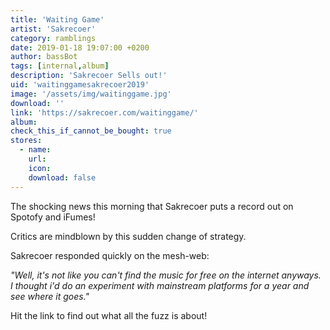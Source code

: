 ```yaml
---
title: 'Waiting Game'
artist: 'Sakrecoer'
category: ramblings
date: 2019-01-18 19:07:00 +0200
author: bassBot
tags: [internal,album]
description: 'Sakrecoer Sells out!'
uid: 'waitinggamesakrecoer2019'
image: '/assets/img/waitinggame.jpg'
download: ''
link: 'https://sakrecoer.com/waitinggame/'
album: 
check_this_if_cannot_be_bought: true
stores:
  - name:
    url: 
    icon: 
    download: false
---
```

The shocking news this morning that Sakrecoer puts a record out on Spotofy and iFumes! 

Critics are mindblown by this sudden change of strategy.

Sakrecoer responded quickly on the mesh-web:

<i>"Well, it's not like you can't find the music for free on the internet anyways. I thought i'd do an experiment with mainstream platforms for a year and see where it goes."</i>

Hit the link to find out what all the fuzz is about!